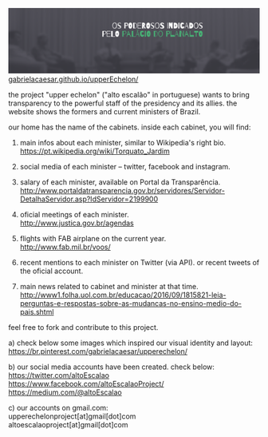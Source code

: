 
![alt text](https://github.com/gabrielacaesar/upperEchelon/blob/master/socialMedia/headerSocial9facebook.png)
<a href="https://gabrielacaesar.github.io/upperEchelon/">gabrielacaesar.github.io/upperEchelon/</a>

the project "upper echelon" ("alto escalão" in portuguese) wants to bring transparency to the powerful staff of the presidency and its allies.
the website shows the formers and current ministers of Brazil. 

our home has the name of the cabinets.
inside each cabinet, you will find:
1) main infos about each minister, similar to Wikipedia's right bio.</br>
https://pt.wikipedia.org/wiki/Torquato_Jardim

2) social media of each minister – twitter, facebook and instagram.

3) salary of each minister, available on Portal da Transparência.</br>
http://www.portaldatransparencia.gov.br/servidores/Servidor-DetalhaServidor.asp?IdServidor=2199900

4) oficial meetings of each minister.</br>
http://www.justica.gov.br/agendas

5) flights with FAB airplane on the current year.</br>
http://www.fab.mil.br/voos/

6) recent mentions to each minister on Twitter (via API). or recent tweets of the oficial account.

7) main news related to cabinet and minister at that time.</br>
http://www1.folha.uol.com.br/educacao/2016/09/1815821-leia-perguntas-e-respostas-sobre-as-mudancas-no-ensino-medio-do-pais.shtml

feel free to fork and contribute to this project.

a) check below some images which inspired our visual identity and layout:</br>
https://br.pinterest.com/gabrielacaesar/upperechelon/

b) our social media accounts have been created. check below:</br>
https://twitter.com/altoEscalao</br>
https://www.facebook.com/altoEscalaoProject/</br>
https://medium.com/@altoEscalao

c) our accounts on gmail.com:</br>
upperechelonproject[at]gmail[dot]com</br>
altoescalaoproject[at]gmail[dot]com
